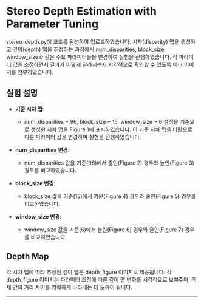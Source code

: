 # Stereo Depth Estimation with Parameter Tuning

stereo_depth.py에 코드를 완성하여 업로드하였습니다. 시차(disparity) 맵을 생성하고 깊이(depth) 맵을 추정하는 과정에서 num_disparities, block_size, window_size와 같은 주요 파라미터들을 변경하여 실험을 진행하였습니다. 각 파라미터 값을 조정하면서 결과가 어떻게 달라지는지 시각적으로 확인할 수 있도록 여러 이미지를 첨부하였습니다.

## 실험 설명

- **기준 시차 맵**: 
  - num_disparities = 96, block_size = 15, window_size = 6 설정을 기준으로 생성한 시차 맵을 Figure 1에 표시하였습니다. 이 기준 시차 맵을 바탕으로 다른 파라미터 값을 변경하며 실험을 진행하였습니다.

- **num_disparities 변경**: 
  - num_disparities 값을 기준(96)에서 줄인(Figure 2) 경우와 높인(Figure 3) 경우를 비교하였습니다.

- **block_size 변경**: 
  - block_size 값을 기준(15)에서 키운(Figure 4) 경우와 줄인(Figure 5) 경우를 비교하였습니다. 

- **window_size 변경**: 
  - window_size 값을 기준(6)에서 늘린(Figure 6) 경우와 줄인(Figure 7) 경우를 비교하였습니다. 

## Depth Map

각 시차 맵에 따라 추정된 깊이 맵은 depth_figure 이미지로 제공됩니다. 각 depth_figure 이미지는 파라미터 조정에 따른 깊이 맵 변화를 시각적으로 보여주며, 객체 간의 거리 차이를 명확하게 나타내는 데 도움이 됩니다.

---

